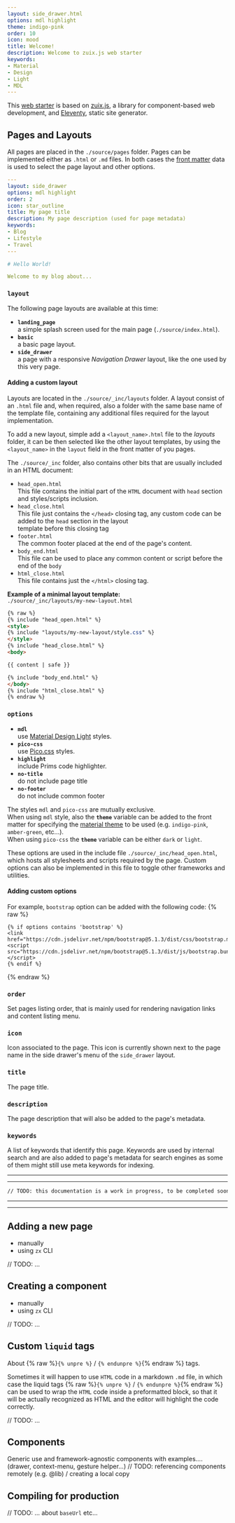 ```yaml
---
layout: side_drawer.html
options: mdl highlight
theme: indigo-pink
order: 10
icon: mood
title: Welcome!
description: Welcome to zuix.js web starter
keywords:
- Material
- Design
- Light
- MDL
---
```


This [web starter](https://zuixjs.github.io/zuix-web-starter/) is based on [zuix.js](https://zuixjs.org), a library for component-based web development, and [Eleventy](https://11ty.dev),
static site generator.


## Pages and Layouts

All pages are placed in the `./source/pages` folder. Pages can be implemented either as `.html` or `.md` files.
In both cases the [front matter](https://www.11ty.dev/docs/data-frontmatter/) data is used to select the page layout and other options.

```yaml
---
layout: side_drawer
options: mdl highlight
order: 2
icon: star_outline
title: My page title
description: My page description (used for page metadata)
keywords:
- Blog
- Lifestyle
- Travel
---

# Hello World!

Welcome to my blog about...

```

### `layout`

The following page layouts are available at this time:
- **`landing_page`**  
a simple splash screen used for the main page (`./source/index.html`). 
- **`basic`**  
a basic page layout.
- **`side_drawer`**  
a page with a responsive *Navigation Drawer* layout, like the one used by this very page.

#### Adding a custom layout

Layouts are located in the `./source/_inc/layouts` folder. A layout consist of an `.html` file and, when required, also
a folder with the same base name of the template file, containing any additional files required for the layout implementation.

To add a new layout, simple add a `<layout_name>.html` file to the *layouts* folder, it can be then selected like the other
layout templates, by using the `<layout_name>` in the `layout` field in the front matter of you pages.  


The `./source/_inc` folder, also contains other bits that are usually included in an HTML document:
- `head_open.html`  
  This file contains the initial part of the `HTML` document with `head` section and styles/scripts inclusion. 
- `head_close.html`  
  This file just contains the `</head>` closing tag, any custom code can be added to the `head` section in the layout  
  template before this closing tag 
- `footer.html`  
  The common footer placed at the end of the page's content.
- `body_end.html`  
  This file can be used to place any common content or script before the end of the `body`  
- `html_close.html`  
  This file contains just the `</html>` closing tag.


**Example of a minimal layout template:**  
`./source/_inc/layouts/my-new-layout.html` 
```html
{% raw %}
{% include "head_open.html" %}
<style>
{% include "layouts/my-new-layout/style.css" %}
</style>
{% include "head_close.html" %}
<body>

{{ content | safe }}

{% include "body_end.html" %}
</body>
{% include "html_close.html" %}
{% endraw %}
```


### `options`

- **`mdl`**  
  use [Material Design Light](https://getmdl.io/components/index.html) styles.
- **`pico-css`**  
  use [Pico.css](https://picocss.com/) styles.
- **`highlight`**  
  include Prims code highlighter.
- **`no-title`**  
  do not include page title
- **`no-footer`**  
  do not include common footer

The styles `mdl` and `pico-css` are mutually exclusive.  
When using `mdl` style, also the **`theme`** variable can be added to the front matter for specifying the [material theme](https://getmdl.io/customize/index.html) to be used
(e.g. `indigo-pink`, `amber-green`, etc...).  
When using `pico-css` the **`theme`** variable can be either `dark` or `light`.  

These options are used in the include file `./source/_inc/head_open.html`, which hosts all stylesheets and scripts required by the page.
Custom options can also be implemented in this file to toggle other frameworks and utilities.

#### Adding custom options

For example, `bootstrap` option can be added with the following code: {% raw %}
```liquid
{% if options contains 'bootstrap' %}
<link href="https://cdn.jsdelivr.net/npm/bootstrap@5.1.3/dist/css/bootstrap.min.css">
<script src="https://cdn.jsdelivr.net/npm/bootstrap@5.1.3/dist/js/bootstrap.bundle.min.js"></script>
{% endif %}
```
{% endraw %}

### `order`

Set pages listing order, that is mainly used for rendering navigation links and content listing menu. 

### `icon`

Icon associated to the page. This icon is currently shown next to the page name in the side drawer's menu of the `side_drawer` layout.

### `title`

The page title.

### `description`

The page description that will also be added to the page's metadata.

### `keywords`

A list of keywords that identify this page. Keywords are used by internal search and are also added to page's metadata
for search engines as some of them might still use meta keywords for indexing.


---
---

```html
// TODO: this documentation is a work in progress, to be completed soon.... stay tuned! =) 
```

---
---


## Adding a new page

- manually
- using `zx` CLI

// TODO: ...


## Creating a component

- manually
- using `zx` CLI

// TODO: ...


## Custom `liquid` tags

About {% raw %}`{% unpre %}` / `{% endunpre %}`{% endraw %} tags.

Sometimes it will happen to use `HTML` code in a markdown `.md` file, in which case the liquid tags {% raw %}`{% unpre %}` / `{% endunpre %}`{% endraw %}
can be used to wrap the `HTML` code inside a preformatted block, so that it will be actually recognized as HTML and the
editor will highlight the code correctly.

// TODO: ...


## Components

Generic use and framework-agnostic components with examples.... (drawer, context-menu, gesture helper...)
// TODO: referencing components remotely (e.g. @lib) / creating a local copy


## Compiling for production

// TODO: ... about `baseUrl` etc...
